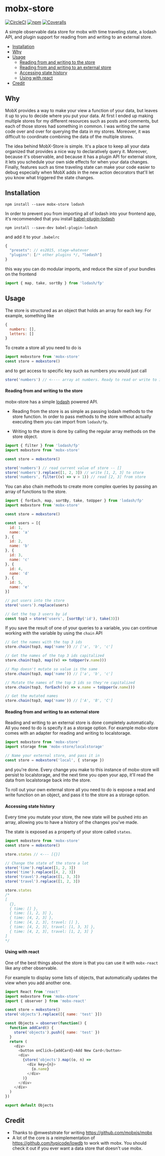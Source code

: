 # mobx-store

[![CircleCI](https://img.shields.io/circleci/project/AriaFallah/mobx-store/master.svg?style=flat-square)](https://circleci.com/gh/AriaFallah/mobx-store)
[![npm](https://img.shields.io/npm/v/mobx-store.svg?style=flat-square)](https://www.npmjs.com/package/mobx-store)
[![Coveralls](https://img.shields.io/coveralls/AriaFallah/mobx-store.svg?style=flat-square)](https://coveralls.io/github/AriaFallah/mobx-store)

A simple observable data store for mobx with time traveling state, a lodash API, and plugin
support for reading from and writing to an external store.

* [Installation](#installation)
* [Why](#why)
* [Usage](#usage)
  * [Reading from and writing to the store](#reading-from-and-writing-to-the-store)
  * [Reading from and writing to an external store](#reading-from-and-writing-to-an-external-store)
  * [Accessing state history](#accessing-state-history)
  * [Using with react](#using-with-react)
* [Credit](#credit)

## Why

MobX provides a way to make your view a function of your data, but leaves it up to you to decide
where you put your data. At first I ended up making multiple stores for my different resources
such as posts and comments, but each of those stores had something in common. I was writing the same
code over and over for querying the data in my stores. Moreover, it was difficult to coordinate
combining the data of the multiple stores.

The idea behind MobX-Store is simple. It's a place to keep all your data organized that provides a
nice way to declaratively query it. Moreover, because it's observable, and because it has a plugin
API for external store, it lets you schedule your own side effects for when your data changes. Finally,
features such as time traveling state can make your code easier to debug especially when MobX adds in
the new action decorators that'll let you know what triggered the state changes.

## Installation

```
npm install --save mobx-store lodash
```

In order to prevent you from importing all of lodash into your frontend app, it's
recommended that you install [babel-plugin-lodash](https://github.com/lodash/babel-plugin-lodash)

```
npm install --save-dev babel-plugin-lodash
```

and add it to your `.babelrc`

```js
{
  "presets": // es2015, stage-whatever
  "plugins": [/* other plugins */, "lodash"]
}
```

this way you can do modular imports, and reduce the size of your bundles on the frontend

```js
import { map, take, sortBy } from 'lodash/fp'
```

## Usage

The store is structured as an object that holds an array for each key. For example, something like

```js
{
  numbers: [],
  letters: []
}
```

To create a store all you need to do is

```js
import mobxstore from 'mobx-store'
const store = mobxstore()
```

and to get access to specific key such as numbers you would just call

```js
store('numbers') // <---- array at numbers. Ready to read or write to it.
```

#### Reading from and writing to the store

mobx-store has a simple [lodash](https://github.com/lodash/lodash) powered API.

* Reading from the store is as simple as passing lodash methods to the store function. In order to
pass methods to the store without actually executing them you can import from `lodash/fp`.

* Writing to the store is done by calling the regular array methods on the store object.


```js
import { filter } from 'lodash/fp'
import mobxstore from 'mobx-store'

const store = mobxstore()

store('numbers') // read current value of store -- []
store('numbers').replace([1, 2, 3]) // write [1, 2, 3] to store
store('numbers', filter((v) => v > 1)) // read [2, 3] from store
```

You can also chain methods to create more complex queries by passing an array of functions to the
store.

```js
import { forEach, map, sortBy, take, toUpper } from 'lodash/fp'
import mobxstore from 'mobx-store'

const store = mobxstore()

const users = [{
  id: 1,
  name: 'a'
}, {
  id: 2,
  name: 'b'
}, {
  id: 3,
  name: 'c'
}, {
  id: 4,
  name: 'd'
}, {
  id: 5,
  name: 'e'
}]

// put users into the store
store('users').replace(users)

// Get the top 3 users by id
const top3 = store('users', [sortBy('id'), take(3)])
```

If you save the result of one of your queries to a variable,
you can continue working with the variable by using the `chain` API

```js
// Get the names with the top 3 ids
store.chain(top3, map('name')) // ['a', 'b', 'c']

// Get the names of the top 3 ids capitalized
store.chain(top3, map((v) => toUpper(v.name)))

// Map doesn't mutate so value is the same
store.chain(top3, map('name')) // ['a', 'b', 'c']

// Mutate the names of the top 3 ids so they're capitalized
store.chain(top3, forEach((v) => v.name = toUpper(v.name)))

// Get the mutated names
store.chain(top3, map('name')) // ['A', 'B', 'C']
```

#### Reading from and writing to an external store

Reading and writing to an external store is done completely automatically. All you need to do is
specify it as a storage option. For example mobx-store comes with an adapter for reading and
writing to localstorage.

```js
import mobxstore from 'mobx-store'
import storage from 'mobx-store/localstorage'

// Name your external store, and pass it in
const store = mobxstore('local', { storage })
```

and you're done. Every change you make to this instance of mobx-store will persist to localstorage,
and the next time you open your app, it'll read the data from localstorage back into the store.

To roll out your own external store all you need to do is expose a read and write function on an
object, and pass it to the store as a storage option.

#### Accessing state history

Every time you mutate your store, the new state will be pushed into an array, allowing you to have
a history of the changes you've made.

The state is exposed as a property of your store called `states`.

```js
import mobxstore from 'mobx-store'
const store = mobxstore()

store.states // <--- [{}]

// Change the state of the store a lot
store('time').replace([1, 2, 3])
store('time').replace([4, 2, 3])
store('travel').replace([1, 3, 3])
store('travel').replace([1, 2, 3])

store.states
/*
[
  {},
  { time: [] },
  { time: [1, 2, 3] },
  { time: [4, 2, 3] },
  { time: [4, 2, 3], travel: [] },
  { time: [4, 2, 3], travel: [1, 3, 3] },
  { time: [4, 2, 3], travel: [1, 2, 3] }
]
*/
```

#### Using with react

One of the best things about the store is that you can use it with `mobx-react` like any other
observable.

For example to display some lists of objects, that automatically updates the view when you add
another one.

```js
import React from 'react'
import mobxstore from 'mobx-store'
import { observer } from 'mobx-react'

const store = mobxstore()
store('objects').replace([{ name: 'test' }])

const Objects = observer(function() {
  function addCard() {
    store('objects').push({ name: 'test' })
  }
  return (
    <div>
      <button onClick={addCard}>Add New Card</button>
      <div>
        {store('objects').map((o, n) =>
          <div key={n}>
            {o.name}
          </div>
        )}
      </div>
    </div>
  )
})

export default Objects
```

## Credit

* Thanks to @mweststrate for writing https://github.com/mobxjs/mobx
* A lot of the core is a reimplementation of https://github.com/typicode/lowdb to work with mobx.
You should check it out if you ever want a data store that doesn't use mobx.
